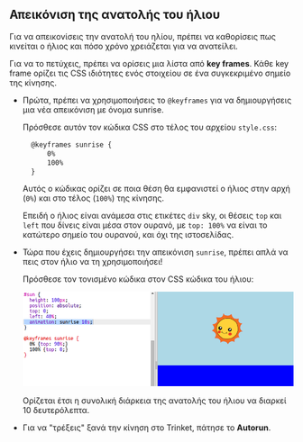## Απεικόνιση της ανατολής του ήλιου

Για να απεικονίσεις την ανατολή του ηλίου, πρέπει να καθορίσεις πως κινείται ο ήλιος και πόσο χρόνο χρειάζεται για να ανατείλει.

Για να το πετύχεις, πρέπει να ορίσεις μια λίστα από **key frames**. Κάθε key frame ορίζει τις CSS ιδιότητες ενός στοιχείου σε ένα συγκεκριμένο σημείο της κίνησης.

+ Πρώτα, πρέπει να χρησιμοποιήσεις το `@keyframes` για να δημιουργήσεις μια νέα απεικόνιση με όνομα sunrise.
    
    Πρόσθεσε αυτόν τον κώδικα CSS στο τέλος του αρχείου `style.css`:
    
        @keyframes sunrise {
            0%
            100%
        }
        
    
    Αυτός ο κώδικας ορίζει σε ποια θέση θα εμφανιστεί ο ήλιος στην αρχή (`0%`) και στο τέλος (`100%`) της κίνησης.
    
    Επειδή ο ήλιος είναι ανάμεσα στις ετικέτες `div` sky, οι θέσεις `top` και `left` που δίνεις είναι μέσα στον ουρανό, με `top: 100%` να είναι το κατώτερο σημείο του ουρανού, και όχι της ιστοσελίδας.

+ Τώρα που έχεις δημιουργήσει την απεικόνιση `sunrise`, πρέπει απλά να πεις στον ήλιο να τη χρησιμοποιήσει!
    
    Πρόσθεσε τον τονισμένο κώδικα στον CSS κώδικα του ήλιου:
    
    ![screenshot](images/sunrise-sunrise.png)
    
    Ορίζεται έτσι η συνολική διάρκεια της ανατολής του ήλιου να διαρκεί 10 δευτερόλεπτα.

+ Για να "τρέξεις" ξανά την κίνηση στο Trinket, πάτησε το **Autorun**.